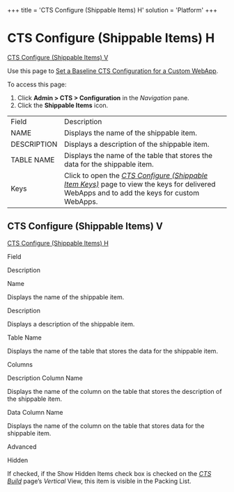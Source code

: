 +++
title = 'CTS Configure (Shippable Items) H'
solution = 'Platform'
+++

# CTS Configure (Shippable Items) H

[CTS Configure (Shippable Items) V](#CTS)

<div class="use">

Use this page to [Set a Baseline CTS Configuration for a Custom
WebApp](../Use_Cases/Set%20a%20Baseline%20CTS%20Configuration%20for%20a%20Custom%20WebApp.htm).

</div>

To access this page:

1.  Click **Admin \> CTS \> Configuration** in the *Navigation* pane.
2.  Click the **Shippable Items**
icon.

|             |                                                                                                                                                                                              |
| ----------- | -------------------------------------------------------------------------------------------------------------------------------------------------------------------------------------------- |
| Field       | Description                                                                                                                                                                                  |
| NAME        | Displays the name of the shippable item.                                                                                                                                                     |
| DESCRIPTION | Displays a description of the shippable item.                                                                                                                                                |
| TABLE NAME  | Displays the name of the table that stores the data for the shippable item.                                                                                                                  |
| Keys        | Click to open the *[CTS Configure (Shippable Item Keys)](CTS%20Configure%20Shippable%20Item%20Keys.htm)* page to view the keys for delivered WebApps and to add the keys for custom WebApps. |

## <span id="CTS"></span>CTS Configure (Shippable Items) V

[CTS Configure (Shippable Items)
H](#CTS_Configure_\(Shippable_Items\)_H)

Field

Description

Name

Displays the name of the shippable item.

Description

Displays a description of the shippable item.

Table Name

Displays the name of the table that stores the data for the shippable
item.

Columns

Description Column Name

Displays the name of the column on the table that stores the description
of the shippable item.

Data Column Name

Displays the name of the column on the table that stores data for the
shippable item.

Advanced

Hidden

If checked, if the Show Hidden Items check box is checked on the *[CTS
Build](CTS_Build_H.htm)* page’s *Vertical* View, this item is visible in
the Packing List.
